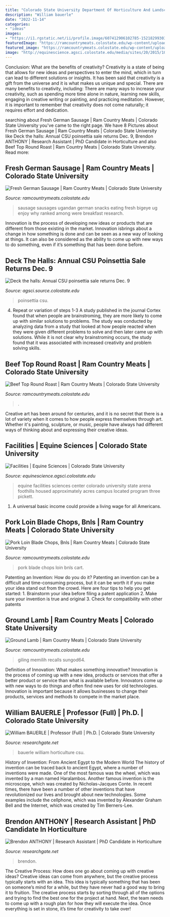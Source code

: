 ```yaml
---
title: "Colorado State University Department Of Horticulture And Landscape Architecture - Brendon Anthony"
description: "William bauerle"
date: "2022-11-14"
categories:
- "ideas"
images:
- "https://i1.rgstatic.net/ii/profile.image/607412906102785-1521829930323_Q512/Brendon-Anthony.jpg"
featuredImage: "https://ramcountrymeats.colostate.edu/wp-content/uploads/2016/04/Beef-Round-Tip-Roast-Cap-Off.jpg"
featured_image: "https://ramcountrymeats.colostate.edu/wp-content/uploads/2016/04/Beef-Round-Tip-Roast-Cap-Off.jpg"
image: "http://equinescience.agsci.colostate.edu/media/sites/20/2015/10/Pickett-Back-View-629x333.jpg"
---
```



Conclusion: What are the benefits of creativity?
Creativity is a state of being that allows for new ideas and perspectives to enter the mind, which in turn can lead to different solutions or insights. It has been said that creativity is a gift from the universe and it is what makes us unique and special. There are many benefits to creativity, including: 
There are many ways to increase your creativity, such as spending more time alone in nature, learning new skills, engaging in creative writing or painting, and practicing meditation. However, it is important to remember that creativity does not come naturally; it requires effort and dedication.

	

		
searching about Fresh German Sausage | Ram Country Meats | Colorado State University you've came to the right page. We have 8 Pictures about Fresh German Sausage | Ram Country Meats | Colorado State University like Deck the halls: Annual CSU poinsettia sale returns Dec. 9, Brendon ANTHONY | Research Assistant | PhD Candidate in Horticulture and also Beef Top Round Roast | Ram Country Meats | Colorado State University. Read more:
		
    
## Fresh German Sausage | Ram Country Meats | Colorado State University

<img loading=lazy src="http://ramcountrymeats.colostate.edu/wp-content/uploads/2015/07/Smoked-Sausage.jpg" onerror="this.onerror=null;this.src='https://tse1.mm.bing.net/th?id=OIP.AZL9vnA849CGqcpQYXgbzAHaF5&amp;pid=15.1';" alt="Fresh German Sausage | Ram Country Meats | Colorado State University">

_Source: ramcountrymeats.colostate.edu_

>sausage sausages ugandan german snacks eating fresh bigeye ug enjoy why ranked among were breakfast research. 

	

Innovation is the process of developing new ideas or products that are different from those existing in the market. Innovation isbrings about a change in how something is done and can be seen as a new way of looking at things. It can also be considered as the ability to come up with new ways to do something, even if it’s something that has been done before.

    
## Deck The Halls: Annual CSU Poinsettia Sale Returns Dec. 9

<img loading=lazy src="https://agsci.source.colostate.edu/wp-content/uploads/sites/2/2019/12/Poinsettia-CSU.jpg" onerror="this.onerror=null;this.src='https://tse1.mm.bing.net/th?id=OIP.t_8QVu4e-TzOS3K2EJ0hbAHaE8&amp;pid=15.1';" alt="Deck the halls: Annual CSU poinsettia sale returns Dec. 9">

_Source: agsci.source.colostate.edu_

>poinsettia csu. 

	

4. Repeat or variation of steps 1-3
A study published in the journal Cortex found that when people are brainstroming, they are more likely to come up with similar solutions to problems. The study was conducted by analyzing data from a study that looked at how people reacted when they were given different problems to solve and then later came up with solutions. While it is not clear why brainstroming occurs, the study found that it was associated with increased creativity and problem solving skills.

    
## Beef Top Round Roast | Ram Country Meats | Colorado State University

<img loading=lazy src="https://ramcountrymeats.colostate.edu/wp-content/uploads/2016/04/Beef-Round-Tip-Roast-Cap-Off.jpg" onerror="this.onerror=null;this.src='https://tse2.mm.bing.net/th?id=OIP.nXCP4H_FtIR5MqXwImm7cgHaE6&amp;pid=15.1';" alt="Beef Top Round Roast | Ram Country Meats | Colorado State University">

_Source: ramcountrymeats.colostate.edu_

>. 

	

Creative art has been around for centuries, and it is no secret that there is a lot of variety when it comes to how people express themselves through art. Whether it's painting, sculpture, or music, people have always had different ways of thinking about and expressing their creative ideas.

    
## Facilities | Equine Sciences | Colorado State University

<img loading=lazy src="http://equinescience.agsci.colostate.edu/media/sites/20/2015/10/Pickett-Back-View-629x333.jpg" onerror="this.onerror=null;this.src='https://tse4.mm.bing.net/th?id=OIP.6DIJ8fM78zbUSdKw9yJmZQHaD6&amp;pid=15.1';" alt="Facilities | Equine Sciences | Colorado State University">

_Source: equinescience.agsci.colostate.edu_

>equine facilities sciences center colorado university state arena foothills housed approximately acres campus located program three pickett. 

	

1. A universal basic income could provide a living wage for all Americans.

    
## Pork Loin Blade Chops, Bnls | Ram Country Meats | Colorado State University

<img loading=lazy src="https://ramcountrymeats.colostate.edu/wp-content/uploads/2016/04/Pork-Loin-Blade-Chops-Bnls.jpg" onerror="this.onerror=null;this.src='https://tse2.mm.bing.net/th?id=OIP.S2UUB-CdjUalUuo9rW3SkwHaE6&amp;pid=15.1';" alt="Pork Loin Blade Chops, Bnls | Ram Country Meats | Colorado State University">

_Source: ramcountrymeats.colostate.edu_

>pork blade chops loin bnls cart. 

	

Patenting an Invention: How do you do it?
Patenting an invention can be a difficult and time-consuming process, but it can be worth it if you make your idea stand out from the crowd. Here are four tips to help you get started: 1. Brainstorm your idea before filing a patent application 
2. Make sure your invention is true and original 
3. Check for compatibility with other patents 

    
## Ground Lamb | Ram Country Meats | Colorado State University

<img loading=lazy src="https://ramcountrymeats.colostate.edu/wp-content/uploads/2015/07/Ground-Lamba.jpg" onerror="this.onerror=null;this.src='https://tse4.mm.bing.net/th?id=OIP.k2yQwlfzriN8KECMNhe2WwHaGZ&amp;pid=15.1';" alt="Ground Lamb | Ram Country Meats | Colorado State University">

_Source: ramcountrymeats.colostate.edu_

>giling memilih recalls sungod64. 

	

Definition of Innovation: What makes something innovative?
Innovation is the process of coming up with a new idea, products or services that offer a better product or service than what is available before. Innovators come up with new ways to do things and often find new uses for old technologies. Innovation is important because it allows businesses to change their products, services and methods to compete in the market place.

    
## William BAUERLE | Professor (Full) | Ph.D. | Colorado State University

<img loading=lazy src="https://www.researchgate.net/profile/William-Bauerle/publication/51169647/figure/fig3/AS:324910284066853@1454476056625/The-ability-of-the-scaled-leaf-MAESTRA-transpiration-model-to-predict-genotype-specific_Q640.jpg" onerror="this.onerror=null;this.src='https://tse1.mm.bing.net/th?id=OIP.xzPOEi2xF-bqXSHxcFMl5QHaHa&amp;pid=15.1';" alt="William BAUERLE | Professor (Full) | Ph.D. | Colorado State University">

_Source: researchgate.net_

>bauerle william horticulture csu. 

	

History of Invention: From Ancient Egypt to the Modern World
The history of invention can be traced back to ancient Egypt, where a number of inventions were made. One of the most famous was the wheel, which was invented by a man named Haralambos. Another famous invention is the microscope, which was created by Nicholas-Jacques Conte. In recent times, there have been a number of other inventions that have revolutionized our lives and brought about new technologies. Some examples include the cellphone, which was invented by Alexander Graham Bell and the Internet, which was created by Tim Berners-Lee.

    
## Brendon ANTHONY | Research Assistant | PhD Candidate In Horticulture

<img loading=lazy src="https://i1.rgstatic.net/ii/profile.image/607412906102785-1521829930323_Q512/Brendon-Anthony.jpg" onerror="this.onerror=null;this.src='https://tse4.mm.bing.net/th?id=OIP.iRQOvy0bSch1YHO9wtSc4QHaHa&amp;pid=15.1';" alt="Brendon ANTHONY | Research Assistant | PhD Candidate in Horticulture">

_Source: researchgate.net_

>brendon. 

	

The Creative Process: How does one go about coming up with creative ideas?
Creative ideas can come from anywhere, but the creative process typically starts with an idea. This idea is typically something that has been on someone’s mind for a while, but they have never had a good way to bring it to fruition. The creative process starts by sorting through all of the options and trying to find the best one for the project at hand. Next, the team needs to come up with a rough plan for how they will execute the idea. Once everything is set in stone, it’s time for creativity to take over!

